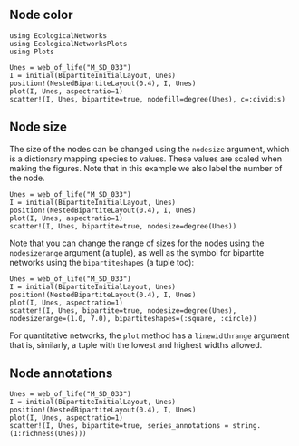 ## Node color

```@setup default
using EcologicalNetworks
using EcologicalNetworksPlots
using Plots
```

```@example default
Unes = web_of_life("M_SD_033")
I = initial(BipartiteInitialLayout, Unes)
position!(NestedBipartiteLayout(0.4), I, Unes)
plot(I, Unes, aspectratio=1)
scatter!(I, Unes, bipartite=true, nodefill=degree(Unes), c=:cividis)
```

## Node size

The size of the nodes can be changed using the `nodesize` argument, which is a
dictionary mapping species to values. These values are scaled when making the
figures. Note that in this example we also label the number of the node.

```@example default
Unes = web_of_life("M_SD_033")
I = initial(BipartiteInitialLayout, Unes)
position!(NestedBipartiteLayout(0.4), I, Unes)
plot(I, Unes, aspectratio=1)
scatter!(I, Unes, bipartite=true, nodesize=degree(Unes))
```

Note that you can change the range of sizes for the nodes using the
`nodesizerange` argument (a tuple), as well as the symbol for bipartite networks
using the `bipartiteshapes` (a tuple too):

```@example default
Unes = web_of_life("M_SD_033")
I = initial(BipartiteInitialLayout, Unes)
position!(NestedBipartiteLayout(0.4), I, Unes)
plot(I, Unes, aspectratio=1)
scatter!(I, Unes, bipartite=true, nodesize=degree(Unes), nodesizerange=(1.0, 7.0), bipartiteshapes=(:square, :circle))
```

For quantitative networks, the `plot` method has a `linewidthrange` argument
that is, similarly, a tuple with the lowest and highest widths allowed.

## Node annotations

```@example default
Unes = web_of_life("M_SD_033")
I = initial(BipartiteInitialLayout, Unes)
position!(NestedBipartiteLayout(0.4), I, Unes)
plot(I, Unes, aspectratio=1)
scatter!(I, Unes, bipartite=true, series_annotations = string.(1:richness(Unes)))
```
